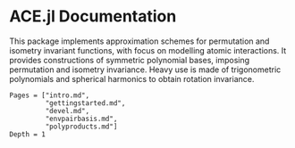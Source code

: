 
# ACE.jl Documentation

This package implements approximation schemes for permutation and isometry invariant functions, with focus on modelling atomic interactions. It provides constructions of symmetric polynomial bases, imposing permutation and isometry invariance. Heavy use is made of trigonometric polynomials and spherical harmonics to obtain rotation invariance.



```@contents
Pages = ["intro.md",
         "gettingstarted.md",
         "devel.md",
         "envpairbasis.md",
         "polyproducts.md"]
Depth = 1
```

